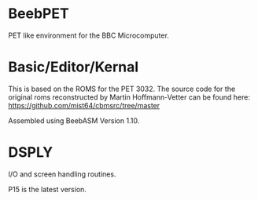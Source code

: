 # BeebPET

PET like environment for the BBC Microcomputer.

Basic/Editor/Kernal
===================

This is based on the ROMS for the PET 3032.
The source code for the original roms reconstructed by Martin Hoffmann-Vetter can be found here:
https://github.com/mist64/cbmsrc/tree/master

Assembled using BeebASM Version 1.10.

DSPLY
=====

I/O and screen handling routines.

P15 is the latest version.

